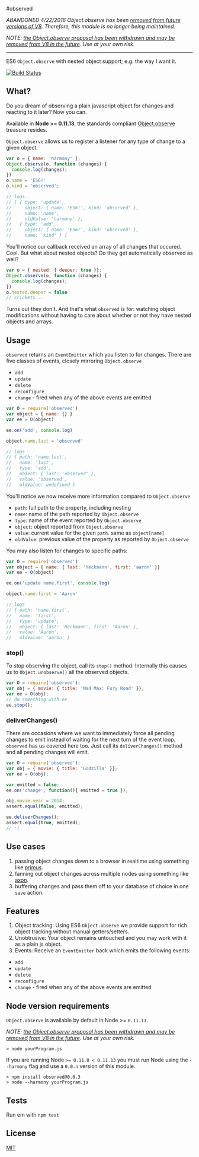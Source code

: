 #observed

_*ABANDONED 4/22/2016* Object.observe has been [removed from future versions of V8](https://github.com/v8/v8/commit/6a370a6f01b004f0b359aa0e0ce4aa90d40773d0). Therefore, this module is no longer being maintained._

_NOTE: [the Object.observe proposal has been withdrawn and may be removed from V8 
in the future](https://esdiscuss.org/topic/an-update-on-object-observe). Use at your
own risk._

----------

ES6 `Object.observe` with nested object support; e.g. the way I want it.

[![Build Status](https://travis-ci.org/aheckmann/observed.svg?branch=master)](https://travis-ci.org/aheckmann/observed)

## What?

Do you dream of observing a plain javascript object for changes and reacting to it later? Now you can.

Available in **Node >= 0.11.13**, the standards compliant [Object.observe](http://wiki.ecmascript.org/doku.php?id=harmony:observe) treasure resides.

`Object.observe` allows us to register a listener for any type of change to a given object.

```js
var o = { name: 'harmony' };
Object.observe(o, function (changes) {
  console.log(changes);
})
o.name = 'ES6!'
o.kind = 'observed';

// logs..
// [ { type: 'update',
//     object: { name: 'ES6!', kind: 'observed' },
//     name: 'name',
//     oldValue: 'harmony' },
//   { type: 'add',
//     object: { name: 'ES6!', kind: 'observed' },
//     name: 'kind' } ]
```

You'll notice our callback received an array of all changes that occured. Cool.
But what about nested objects? Do they get automatically observed as well?

```js
var o = { nested: { deeper: true }};
Object.observe(o, function (changes) {
  console.log(changes);
})
o.nested.deeper = false
// crickets ..
```

Turns out they don't. And that's what `observed` is for: watching object modifications without having to care about whether or not they have nested objects and arrays.

## Usage

`observed` returns an `EventEmitter` which you listen to for changes.
There are five classes of events, closely mirroring `Object.observe`

- `add`
- `update`
- `delete`
- `reconfigure`
- `change` - fired when any of the above events are emitted

```js
var O = require('observed')
var object = { name: {} }
var ee = O(object)

ee.on('add', console.log)

object.name.last = 'observed'

// logs
// { path: 'name.last',
//   name: 'last',
//   type: 'add',
//   object: { last: 'observed' },
//   value: 'observed',
//   oldValue: undefined }
```

You'll notice we now receive more information compared to `Object.observe`

- `path`: full path to the property, including nesting
- `name`: name of the path reported by `Object.observe`
- `type`: name of the event reported by `Object.observe`
- `object`: object reported from `Object.observe`
- `value`: current value for the given `path`. same as `object[name]`
- `oldValue`: previous value of the property as reported by `Object.observe`

You may also listen for changes to specific paths:

```js
var O = require('observed')
var object = { name: { last: 'Heckmann', first: 'aaron' }}
var ee = O(object)

ee.on('update name.first', console.log)

object.name.first = 'Aaron'

// logs
// { path: 'name.first',
//   name: 'first',
//   type: 'update',
//   object: { last: 'Heckmann', first: 'Aaron' },
//   value: 'Aaron',
//   oldValue: 'aaron' }
```

### stop()

To stop observing the object, call its `stop()` method. Internally this
causes us to `Object.unobserve()` all the observed objects.

```js
var O = require('observed');
var obj = { movie: { title: 'Mad Max: Fury Road' }};
var ee = O(obj);
// do something with ee
ee.stop();
```

### deliverChanges()

There are occasions where we want to immediately force all pending changes to
emit instead of waiting for the next turn of the event loop. `observed` has
us covered here too. Just call its `deliverChanges()` method and all pending
changes will emit.

```js
var O = require('observed');
var obj = { movie: { title: 'Godzilla' }};
var ee = O(obj);

var emitted = false;
ee.on('change', function(){ emitted = true });

obj.movie.year = 2014;
assert.equal(false, emitted);

ee.deliverChanges();
assert.equal(true, emitted);
// :)
```

## Use cases

1. passing object changes down to a browser in realtime using something like [primus](https://github.com/primus/primus).
2. fanning out object changes across multiple nodes using something like [axon](https://github.com/visionmedia/axon).
3. buffering changes and pass them off to your database of choice in one `save` action.

## Features

1. Object tracking: Using ES6 `Object.observe` we provide support for rich object tracking without manual getters/setters.
2. Unobtrusive: Your object remains untouched and you may work with it as a plain js object.
3. Events: Receive an `EventEmitter` back which emits the following events:

- `add`
- `update`
- `delete`
- `reconfigure`
- `change` - fired when any of the above events are emitted

## Node version requirements

`Object.observe` is available by default in Node >= `0.11.13`.

_NOTE: [the Object.observe proposal has been withdrawn and may be removed from V8 
in the future](https://esdiscuss.org/topic/an-update-on-object-observe). Use at your
own risk._


```
> node yourProgram.js
```

If you are running Node `>= 0.11.0 < 0.11.13` you must run Node using the `--harmony` flag
and use a `0.0.n` version of this module.

```
> npm install observed@0.0.3
> node --harmony yourProgram.js
```

## Tests

Run em with `npm test`

## License

[MIT](https://github.com/aheckmann/observed/blob/master/LICENSE)

